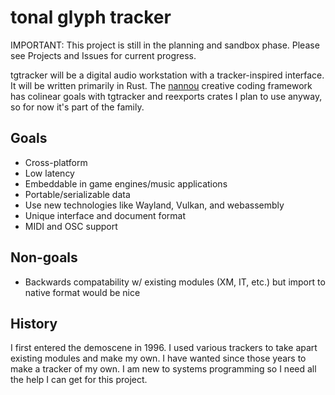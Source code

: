 # tonal glyph tracker

IMPORTANT: This project is still in the planning and sandbox phase. Please see Projects and Issues for current progress.

tgtracker will be a digital audio workstation with a tracker-inspired interface. It will be written primarily in Rust. The [nannou](https://github.com/nannou-org/nannou) creative coding framework has colinear goals with tgtracker and reexports crates I plan to use anyway, so for now it's part of the family.

## Goals

- Cross-platform
- Low latency
- Embeddable in game engines/music applications
- Portable/serializable data
- Use new technologies like Wayland, Vulkan, and webassembly
- Unique interface and document format
- MIDI and OSC support

## Non-goals

- Backwards compatability w/ existing modules (XM, IT, etc.) but import to native format would be nice

## History

I first entered the demoscene in 1996. I used various trackers to take apart existing modules and make my own. I have wanted since those years to make a tracker of my own. I am new to systems programming so I need all the help I can get for this project.

